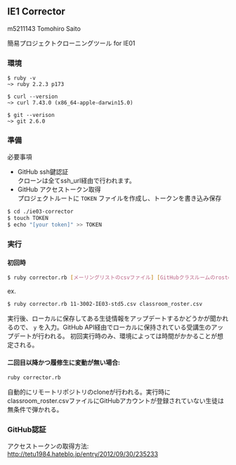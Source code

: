 ## IE1 Corrector
m5211143 Tomohiro Saito

簡易プロジェクトクローニングツール for IE01

### 環境
```
$ ruby -v  
~> ruby 2.2.3 p173  

$ curl --version  
~> curl 7.43.0 (x86_64-apple-darwin15.0)  

$ git --verison  
~> git 2.6.0
```


### 準備
必要事項
- GitHub ssh鍵認証  
クローンは全てssh_url経由で行われます。
- GitHub アクセストークン取得  
プロジェクトルートに `TOKEN` ファイルを作成し、トークンを書き込み保存

```sh
$ cd ./ie03-corrector
$ touch TOKEN
$ echo "[your token]" >> TOKEN
```

### 実行
#### 初回時

```sh
$ ruby corrector.rb [メーリングリストのcsvファイル] [GitHubクラスルームのroster.csvファイル]
```

ex.
```sh
$ ruby corrector.rb 11-3002-IE03-std5.csv classroom_roster.csv
```

実行後、ローカルに保存してある生徒情報をアップデートするかどうかが聞かれるので、 `y` を入力。GitHub API経由でローカルに保持されている受講生のアップデートが行われる。
初回実行時のみ、環境によっては時間がかかることが想定される。

#### 二回目以降かつ履修生に変動が無い場合:

```sh
ruby corrector.rb
```

自動的にリモートリポジトリのcloneが行われる。実行時にclassroom_roster.csvファイルにGitHubアカウントが登録されていない生徒は無条件で弾かれる。

### GitHub認証
アクセストークンの取得方法:  
http://tetu1984.hateblo.jp/entry/2012/09/30/235233
